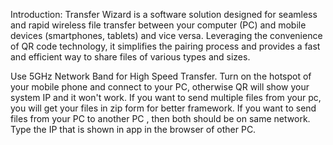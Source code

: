 Introduction:
Transfer Wizard is a software solution designed for seamless and rapid wireless file transfer between your computer (PC) and mobile devices (smartphones, tablets) and vice versa. Leveraging the convenience of QR code technology, it simplifies the pairing process and provides a fast and efficient way to share files of various types and sizes.

Use 5GHz Network Band for High Speed Transfer. 
Turn on the hotspot of your mobile phone and connect to your PC, otherwise QR will show your system IP and it won't work.
If you want to send multiple files from your pc, you will get your files in zip form for better framework.
If you want to send files from your PC to another PC , then both should be on same network. Type the IP that is shown in app in the browser of other PC.
